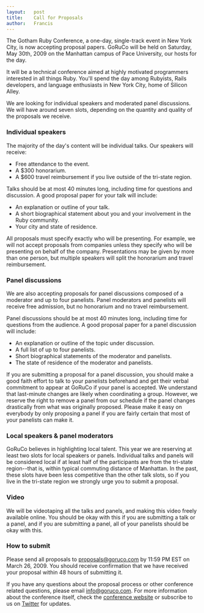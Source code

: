 ```yaml
---
layout:   post
title:    Call for Proposals
author:   Francis
---
```


The Gotham Ruby Conference, a one-day, single-track event in New York City, is now accepting proposal papers. GoRuCo will be held on
Saturday, May 30th, 2009 on the Manhattan campus of Pace University, our hosts
for the day.

It will be a technical conference aimed at highly motivated programmers
interested in all things Ruby. You'll spend the day among Rubyists, Rails
developers, and language enthusiasts in New York City, home of Silicon Alley.

We are looking for individual speakers and moderated panel discussions. We will have around seven slots, depending on the quantity and quality of the proposals we receive.

### Individual speakers

The majority of the day's content will be individual talks. Our speakers will receive:

* Free attendance to the event.
* A $300 honorarium.
* A $600 travel reimbursement if you live outside of the tri-state region.

Talks should be at most 40 minutes long, including time for questions
and discussion. A good proposal paper for your talk will include:

 * An explanation or outline of your talk.
 * A short biographical statement about you and your involvement in the Ruby community.
 * Your city and state of residence.

All proposals must specify exactly who will be presenting. For example, we will
not accept proposals from companies unless they specify who will be presenting
on behalf of the company. Presentations may be given by more than one
person, but multiple speakers will split the honorarium and travel reimbursement.

### Panel discussions

We are also accepting proposals for panel discussions composed of a moderator and up to four panelists. Panel moderators and panelists will receive free admission, but no honorarium and no travel reimbursement.

Panel discussions should be at most 40 minutes long, including time for questions from the audience. A good proposal paper for a panel discussion will include:

* An explanation or outline of the topic under discussion.
* A full list of up to four panelists.
* Short biographical statements of the moderator and panelists.
* The state of residence of the moderator and panelists.
 
If you are submitting a proposal for a panel discussion, you should make a good faith effort to talk to your panelists beforehand and get their verbal commitment to appear at GoRuCo if your panel is accepted. We understand that last-minute changes are likely when coordinating a group. However, we reserve the right to remove a panel from our schedule if the panel changes drastically from what was originally proposed. Please make it easy on everybody by only proposing a panel if you are fairly certain that most of your panelists can make it.

### Local speakers & panel moderators

GoRuCo believes in highlighting local talent. This year we are reserving at least two slots for local speakers or panels. Individual talks and panels will be considered local if at least half of the participants are from the tri-state region--that is, within typical commuting distance of Manhattan. In the past, these slots have been less competitive than the other talk slots, so if you live in the tri-state region we strongly urge you to submit a proposal.

### Video

We will be videotaping all the talks and panels, and making this video freely available online. You should be okay with this if you are submitting a talk or a panel, and if you are submitting a panel, all of your panelists should be okay with this.

### How to submit

Please send all proposals to [proposals@goruco.com][1] by 11:59 PM EST on March 26, 2009. You should receive confirmation that we have received your proposal within 48 hours of submitting it.

[1]: mailto:proposals@goruco.com

If you have any questions about the proposal process or other conference
related questions, please email [info@goruco.com][2]. For more information about the conference itself, check the [conference website][3] or subscribe to us on  [Twitter][4] for updates.

[2]: mailto:info@goruco.com
[3]: http://www.goruco.com/
[4]: http://twitter.com/goruco
